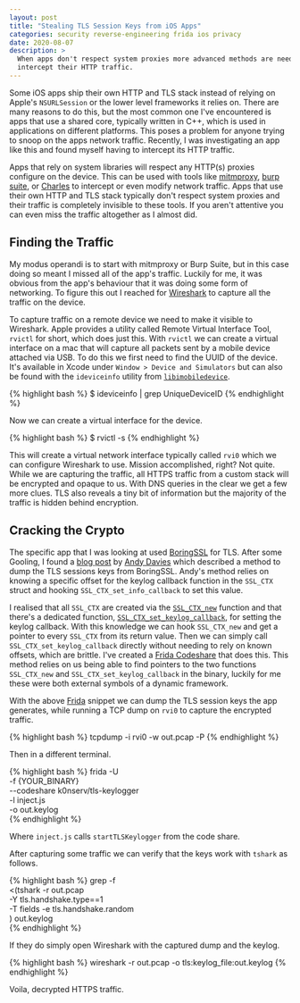 ```yaml
---
layout: post
title: "Stealing TLS Session Keys from iOS Apps"
categories: security reverse-engineering frida ios privacy
date: 2020-08-07
description: >
  When apps don't respect system proxies more advanced methods are needed to
  intercept their HTTP traffic.
---
```


Some iOS apps ship their own HTTP and TLS stack instead of relying on Apple's `NSURLSession` or the lower level frameworks it relies on. There are many reasons to do this, but the most common one I've encountered is apps that use a shared core, typically written in C++, which is used in applications on different platforms. This poses a problem for anyone trying to snoop on the apps network traffic. Recently, I was investigating an app like this and found myself having to intercept its HTTP traffic.

Apps that rely on system libraries will respect any HTTP(s) proxies configure on the device. This can be used with tools like [mitmproxy](https://mitmproxy.org/), [burp suite](https://portswigger.net/burp), or [Charles](https://www.charlesproxy.com/) to intercept or even modify network traffic. Apps that use their own HTTP and TLS stack typically don't respect system proxies and their traffic is completely invisible to these tools. If you aren't attentive you can even miss the traffic altogether as I almost did.

## Finding the Traffic

My modus operandi is to start with mitmproxy or Burp Suite, but in this case doing so meant I missed all of the app's traffic. Luckily for me, it was obvious from the app's behaviour that it was doing some form of networking. To figure this out I reached for [Wireshark](https://www.wireshark.org/) to capture all the traffic on the device.

To capture traffic on a remote device we need to make it visible to Wireshark. Apple provides a utility called Remote Virtual Interface Tool, `rvictl` for short, which does just this. With `rvictl` we can create a virtual interface on a mac that will capture all packets sent by a mobile device attached via USB. To do this we first need to find the UUID of the device. It's available in Xcode under `Window > Device and Simulators` but can also be found with the `ideviceinfo` utility from [`libimobiledevice`](https://libimobiledevice.org/).

{% highlight bash %}
$ ideviceinfo | grep UniqueDeviceID
{% endhighlight %}

Now we can create a virtual interface for the device.


{% highlight bash %}
$ rvictl -s <UUID>
{% endhighlight %}


This will create a virtual network interface typically called `rvi0` which we can configure Wireshark to use. Mission accomplished, right? Not quite. While we are capturing the traffic, all HTTPS traffic from a custom stack will be encrypted and opaque to us. With DNS queries in the clear we get a few more clues. TLS also reveals a tiny bit of information but the majority of the traffic is hidden behind encryption.

## Cracking the Crypto

The specific app that I was looking at used [BoringSSL](https://github.com/google/boringssl) for TLS. After some Gooling, I found a [blog post](https://andydavies.me/blog/2019/12/12/capturing-and-decrypting-https-traffic-from-ios-apps/) by [Andy Davies](https://andydavies.me/) which described a method to dump the TLS sessions keys from BoringSSL. Andy's method relies on knowing a specific offset for the keylog callback function in the `SSL_CTX` struct and hooking `SSL_CTX_set_info_callback` to set this value.

I realised that all `SSL_CTX` are created via the [`SSL_CTX_new`](https://www.openssl.org/docs/manmaster/man3/SSL_CTX_new.html) function and that there's a dedicated function, [`SSL_CTX_set_keylog_callback`](https://www.openssl.org/docs/manmaster/man3/SSL_CTX_set_keylog_callback.html), for setting the keylog callback. With this knowledge we can hook `SSL_CTX_new` and get a pointer to every `SSL_CTX` from its return value. Then we can simply call `SSL_CTX_set_keylog_callback` directly without needing to rely on known offsets, which are brittle. I've created a [Frida Codeshare](https://codeshare.frida.re/@k0nserv/tls-keylogger/) that does this. This method relies on us being able to find pointers to the two functions `SSL_CTX_new` and `SSL_CTX_set_keylog_callback` in the binary, luckily for me these were both external symbols of a dynamic framework.

With the above [Frida](https://frida.re/) snippet we can dump the TLS session keys the app generates, while running a TCP dump on `rvi0` to capture the encrypted traffic.

{% highlight bash %}
tcpdump -i rvi0 -w out.pcap -P
{% endhighlight %}

Then in a different terminal.

{% highlight bash %}
frida -U \
      -f {YOUR_BINARY} \
      --codeshare k0nserv/tls-keylogger \
      -l inject.js \
      -o out.keylog \
{% endhighlight %}

Where `inject.js` calls `startTLSKeylogger` from the code share.

After capturing some traffic we can verify that the keys work with `tshark` as follows.

{% highlight bash %}
grep -f \
  <(tshark -r out.pcap \
           -Y tls.handshake.type==1 \
           -T fields -e tls.handshake.random \
   ) out.keylog \
{% endhighlight %}

If they do simply open Wireshark with the captured dump and the keylog.

{% highlight bash %}
wireshark -r out.pcap -o tls:keylog_file:out.keylog
{% endhighlight %}

Voila, decrypted HTTPS traffic.
